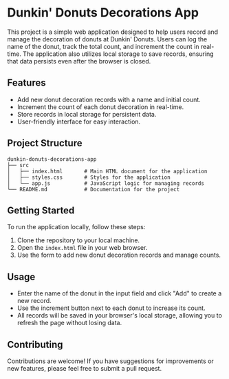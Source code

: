 # Dunkin' Donuts Decorations App

This project is a simple web application designed to help users record and manage the decoration of donuts at Dunkin' Donuts. Users can log the name of the donut, track the total count, and increment the count in real-time. The application also utilizes local storage to save records, ensuring that data persists even after the browser is closed.

## Features

- Add new donut decoration records with a name and initial count.
- Increment the count of each donut decoration in real-time.
- Store records in local storage for persistent data.
- User-friendly interface for easy interaction.

## Project Structure

```
dunkin-donuts-decorations-app
├── src
│   ├── index.html       # Main HTML document for the application
│   ├── styles.css       # Styles for the application
│   └── app.js           # JavaScript logic for managing records
└── README.md            # Documentation for the project
```

## Getting Started

To run the application locally, follow these steps:

1. Clone the repository to your local machine.
2. Open the `index.html` file in your web browser.
3. Use the form to add new donut decoration records and manage counts.

## Usage

- Enter the name of the donut in the input field and click "Add" to create a new record.
- Use the increment button next to each donut to increase its count.
- All records will be saved in your browser's local storage, allowing you to refresh the page without losing data.

## Contributing

Contributions are welcome! If you have suggestions for improvements or new features, please feel free to submit a pull request.